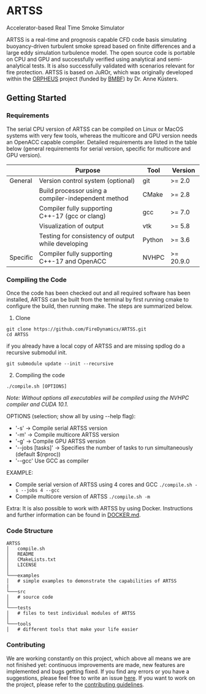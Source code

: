 # ARTSS
Accelerator-based Real Time Smoke Simulator

ARTSS is a real-time and prognosis capable CFD code basis simulating buoyancy-driven turbulent smoke spread
based on finite differences and a large eddy simulation turbulence model. The open source code is portable on CPU and GPU and successfully verified using analytical and
semi-analytical tests. It is also successfully validated with scenarios relevant for fire protection.
ARTSS is based on JuROr, which was originally developed within the [ORPHEUS](http://www.orpheus-projekt.de) project
(funded by [BMBF](https://www.bmbf.de/)) by Dr. Anne Küsters.

## Getting Started

### Requirements
The serial CPU version of ARTSS can be compiled on Linux or MacOS systems with very few tools,
whereas the multicore and GPU version needs an OpenACC capable compiler.
Detailed requirements are listed in the table below (general requirements for serial version, specific for multicore and GPU version).

|          | Purpose                                             | Tool     | Version       |
|--------- | --------------------------------------------------- | -------- | --------------|
| General  | Version control system (optional)                   | git      |   >= 2.0      |
|          | Build processor using a compiler-independent method | CMake    |   >= 2.8      |
|          | Compiler fully supporting C++-17 (gcc or clang)     | gcc      |   >= 7.0      |
|          | Visualization of output                             | vtk      |   >= 5.8      |
|          | Testing for consistency of output while developing  | Python   |   >= 3.6      |
| Specific | Compiler fully supporting C++-17 and OpenACC        | NVHPC    |   >= 20.9.0   |

### Compiling the Code
Once the code has been checked out and all required software has been installed, ARTSS
can be built from the terminal by first running cmake to configure the build, then
running make. The steps are summarized below.  

1. Clone
```
git clone https://github.com/FireDynamics/ARTSS.git
cd ARTSS
```

if you already have a local copy of ARTSS and are missing spdlog do a recursive submodul init.
```
git submodule update --init --recursive
```

2. Compiling the code
```
./compile.sh [OPTIONS]
```
*Note: Without options all executables will be compiled using the NVHPC compiler and CUDA 10.1.*

OPTIONS (selection; show all by using --help flag):
- '-s' -> Compile serial ARTSS version
- '-m' -> Compile multicore ARTSS version
- '-g' -> Compile GPU ARTSS version
- '--jobs [tasks]' -> Specifies  the  number of tasks to run simultaneously (default $(nproc))
- '--gcc' Use GCC as compiler

EXAMPLE:
- Compile serial version of ARTSS using 4 cores and GCC
`./compile.sh -s --jobs 4 --gcc`
- Compile multicore version of ARTSS
`./compile.sh -m`

Extra:
It is also possible to work with ARTSS by using Docker. Instructions and further information can be found in [DOCKER.md](https://github.com/FireDynamics/ARTSS/tree/master/DOCKER.md).


### Code Structure
```
ARTSS
│   compile.sh
│   README
│   CMakeLists.txt
│   LICENSE   
│
└───examples
│   # simple examples to demonstrate the capabilities of ARTSS
|
└───src
│   # source code
│
└───tests
│   # files to test individual modules of ARTSS
│  
└───tools
│   # different tools that make your life easier
```

### Contributing

We are working constantly on this project, which above all means we are not finished yet: continuous improvements are made, new features are implemented and bugs getting fixed. If you find any errors or you have a suggestions, please feel free to write an issue [here](https://github.com/FireDynamics/ARTSS/issues). If you want to work on the project, please refer to the [contributing guidelines](https://github.com/FireDynamics/ARTSS/tree/master/CONTRIBUTING.md).
